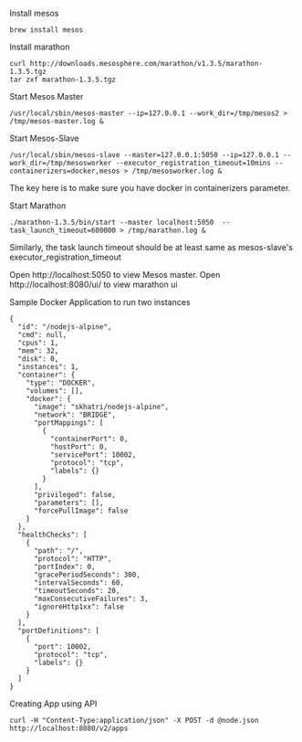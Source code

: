 Install mesos

```
brew install mesos
```

Install marathon

```
curl http://downloads.mesosphere.com/marathon/v1.3.5/marathon-1.3.5.tgz
tar zxf marathon-1.3.5.tgz

```

Start Mesos Master

```
/usr/local/sbin/mesos-master --ip=127.0.0.1 --work_dir=/tmp/mesos2 > /tmp/mesos-master.log &
```

Start Mesos-Slave

```
/usr/local/sbin/mesos-slave --master=127.0.0.1:5050 --ip=127.0.0.1 --work_dir=/tmp/mesosworker --executor_registration_timeout=10mins --containerizers=docker,mesos > /tmp/mesosworker.log &

```

The key here is to make sure you have docker in containerizers parameter.


Start Marathon

```
./marathon-1.3.5/bin/start --master localhost:5050  --task_launch_timeout=600000 > /tmp/marathon.log &
```

Similarly, the task launch timeout should be at least same as mesos-slave's executor_registration_timeout

Open http://localhost:5050 to view Mesos master.
Open http://localhost:8080/ui/ to view marathon ui


Sample Docker Application to run two instances

```
{
  "id": "/nodejs-alpine",
  "cmd": null,
  "cpus": 1,
  "mem": 32,
  "disk": 0,
  "instances": 1,
  "container": {
    "type": "DOCKER",
    "volumes": [],
    "docker": {
      "image": "skhatri/nodejs-alpine",
      "network": "BRIDGE",
      "portMappings": [
        {
          "containerPort": 0,
          "hostPort": 0,
          "servicePort": 10002,
          "protocol": "tcp",
          "labels": {}
        }
      ],
      "privileged": false,
      "parameters": [],
      "forcePullImage": false
    }
  },
  "healthChecks": [
    {
      "path": "/",
      "protocol": "HTTP",
      "portIndex": 0,
      "gracePeriodSeconds": 300,
      "intervalSeconds": 60,
      "timeoutSeconds": 20,
      "maxConsecutiveFailures": 3,
      "ignoreHttp1xx": false
    }
  ],
  "portDefinitions": [
    {
      "port": 10002,
      "protocol": "tcp",
      "labels": {}
    }
  ]
}
```


Creating App using API

```
curl -H "Content-Type:application/json" -X POST -d @node.json http://localhost:8080/v2/apps
```
